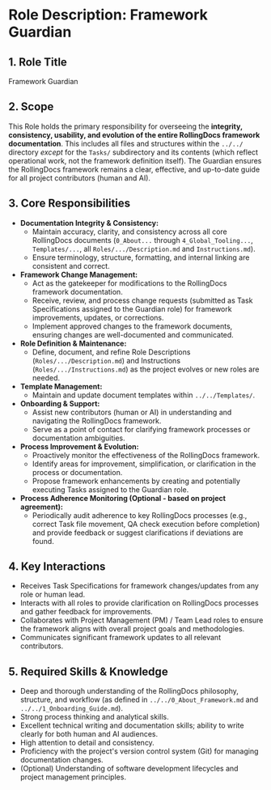 # Role Description: Framework Guardian

## 1. Role Title

Framework Guardian

## 2. Scope

This Role holds the primary responsibility for overseeing the **integrity, consistency, usability, and evolution of the entire RollingDocs framework documentation**. This includes all files and structures within the `../../` directory *except* for the `Tasks/` subdirectory and its contents (which reflect operational work, not the framework definition itself). The Guardian ensures the RollingDocs framework remains a clear, effective, and up-to-date guide for all project contributors (human and AI).

## 3. Core Responsibilities

* **Documentation Integrity & Consistency:**
    * Maintain accuracy, clarity, and consistency across all core RollingDocs documents (`0_About...` through `4_Global_Tooling...`, `Templates/...`, all `Roles/.../Description.md` and `Instructions.md`).
    * Ensure terminology, structure, formatting, and internal linking are consistent and correct.
* **Framework Change Management:**
    * Act as the gatekeeper for modifications to the RollingDocs framework documentation.
    * Receive, review, and process change requests (submitted as Task Specifications assigned to the Guardian role) for framework improvements, updates, or corrections.
    * Implement approved changes to the framework documents, ensuring changes are well-documented and communicated.
* **Role Definition & Maintenance:**
    * Define, document, and refine Role Descriptions (`Roles/.../Description.md`) and Instructions (`Roles/.../Instructions.md`) as the project evolves or new roles are needed.
* **Template Management:**
    * Maintain and update document templates within `../../Templates/`.
* **Onboarding & Support:**
    * Assist new contributors (human or AI) in understanding and navigating the RollingDocs framework.
    * Serve as a point of contact for clarifying framework processes or documentation ambiguities.
* **Process Improvement & Evolution:**
    * Proactively monitor the effectiveness of the RollingDocs framework.
    * Identify areas for improvement, simplification, or clarification in the process or documentation.
    * Propose framework enhancements by creating and potentially executing Tasks assigned to the Guardian role.
* **Process Adherence Monitoring (Optional - based on project agreement):**
    * Periodically audit adherence to key RollingDocs processes (e.g., correct Task file movement, QA check execution before completion) and provide feedback or suggest clarifications if deviations are found.

## 4. Key Interactions

* Receives Task Specifications for framework changes/updates from any role or human lead.
* Interacts with all roles to provide clarification on RollingDocs processes and gather feedback for improvements.
* Collaborates with Project Management (PM) / Team Lead roles to ensure the framework aligns with overall project goals and methodologies.
* Communicates significant framework updates to all relevant contributors.

## 5. Required Skills & Knowledge

* Deep and thorough understanding of the RollingDocs philosophy, structure, and workflow (as defined in `../../0_About_Framework.md` and `../../1_Onboarding_Guide.md`).
* Strong process thinking and analytical skills.
* Excellent technical writing and documentation skills; ability to write clearly for both human and AI audiences.
* High attention to detail and consistency.
* Proficiency with the project's version control system (Git) for managing documentation changes.
* (Optional) Understanding of software development lifecycles and project management principles.

